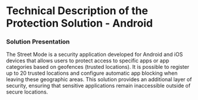 # Technical Description of the Protection Solution - Android

### **Solution Presentation**

The Street Mode is a security application developed for Android and iOS devices that allows users to protect access to specific apps or app categories based on geofences (trusted locations). It is possible to register up to 20 trusted locations and configure automatic app blocking when leaving these geographic areas. This solution provides an additional layer of security, ensuring that sensitive applications remain inaccessible outside of secure locations.
